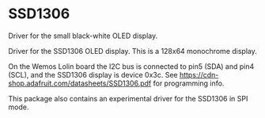 # SSD1306
Driver for the small black-white OLED display.

Driver for the SSD1306 OLED display.  This is a 128x64 monochrome
display.

On the Wemos Lolin board the I2C bus is connected to pin5 (SDA) and
pin4 (SCL), and the SSD1306 display is device 0x3c.  See
https://cdn-shop.adafruit.com/datasheets/SSD1306.pdf for programming info.

This package also contains an experimental driver for the SSD1306
in SPI mode.
